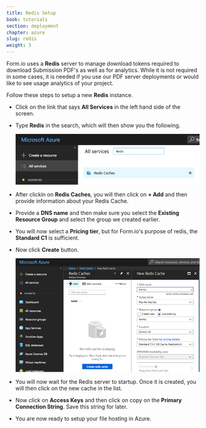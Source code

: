 ```yaml
---
title: Redis Setup
book: tutorials
section: deployment
chapter: azure
slug: redis
weight: 3
---
```

Form.io uses a **Redis** server to manage download tokens required to download Submission PDF's as well as for analytics. While it is not required in some cases, it is needed if you use our PDF server deployments or would like to see usage analytics of your project.

Follow these steps to setup a new **Redis** instance.

 - Click on the link that says **All Services** in the left hand side of the screen.
 - Type **Redis** in the search, which will then show you the following.
 
   ![](/assets/img/integrations/azure/redis-search.png)
   
 - After clickin on **Redis Caches**, you will then click on **+ Add** and then provide information about your Redis Cache.
 - Provide a **DNS name** and then make sure you select the **Existing Resource Group** and select the group we created earlier.
 - You will now select a **Pricing tier**, but for Form.io's purpose of redis, the **Standard C1** is sufficient.
 - Now click **Create** button.
 
   ![](/assets/img/integrations/azure/redis-create.png)
   
 - You will now wait for the Redis server to startup. Once it is created, you will then click on the new cache in the list.
 - Now click on **Access Keys** and then click on copy on the **Primary Connection String**. Save this string for later.
 - You are now ready to setup your file hosting in Azure.